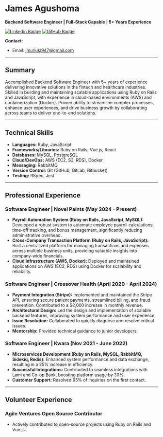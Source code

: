 # James Agushoma

**Backend Software Engineer | Full-Stack Capable | 5+ Years Experience**

[![Linkedin Badge](https://img.shields.io/badge/-James-blue?style=flat-square&logo=Linkedin&logoColor=white&link=https://www.linkedin.com/in/james-agushoma)](https://www.linkedin.com/in/james-agushoma)
[![GitHub Badge](https://img.shields.io/badge/-james947-000?style=flat-square&logo=github&logoColor=white&link=https://github.com/james947)](https://github.com/james947)

**Contact:**
- Email: jmuriuki947@gmail.com

---

## Summary

Accomplished Backend Software Engineer with 5+ years of experience delivering innovative solutions in the fintech and healthcare industries. Skilled in building and maintaining scalable applications using Ruby on Rails and JavaScript, with experience in cloud-based environments (AWS) and containerization (Docker). Proven ability to streamline complex processes, enhance user experiences, and drive business growth by collaborating across teams to deliver end-to-end solutions.

---

## Technical Skills

- **Languages:** Ruby, JavaScript
- **Frameworks/Libraries:** Ruby on Rails, Vue.js, React
- **Databases:** MySQL, PostgreSQL
- **Cloud/DevOps:** AWS (EC2, S3, RDS), Docker
- **Messaging:** RabbitMQ
- **Version Control:** Git (GitHub, GitLab, Bitbucket)
- **Testing:** RSpec, Jest

---

## Professional Experience

### Software Engineer | Novel Paints (May 2024 - Present)

- **Payroll Automation System (Ruby on Rails, JavaScript, MySQL):**  Developed a robust system to automate employee payroll calculations, time-off tracking, and bonus management, significantly reducing administrative overhead.
- **Cross-Company Transaction Platform (Ruby on Rails, JavaScript):** Built a centralized platform for managing transactions and expenses across multiple business units, providing valuable insights into company-wide financials.
- **Cloud Infrastructure (AWS, Docker):** Deployed and maintained applications on AWS (EC2, RDS) using Docker for scalability and reliability.

### Software Engineer | Crossover Health (April 2020 - April 2024)

- **Payment Integration (Stripe):** Implemented and maintained the Stripe API, ensuring secure patient payments, streamlined billing, and fraud prevention. Contributed to a $2,000 increase in monthly revenue.
- **Architectural Design:** Led the design and implementation of scalable backend features, improving system performance and user experience.
- **Issue Resolution:** Collaborated to quickly diagnose and resolve critical issues.
- **Mentorship:** Provided technical guidance to junior developers.

### Software Engineer | Kwara (Nov 2021 - June 2022)

- **Microservices Development (Ruby on Rails, MySQL, RabbitMQ, Sidekiq, Redis):** Enhanced system performance and data exchange, resulting in a 25% increase in efficiency.
- **Successful Integrations:** Contributed to seamless integrations with Lami and Co-op Bank, boosting platform usage by 30%.
- **Customer Support:** Resolved 95% of inquiries on the first contact.


---

## Volunteer Experience

### Agile Ventures Open Source Contributor

- Actively contributed to open-source projects using Ruby on Rails and Vue.js.
